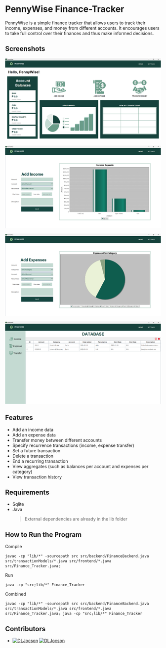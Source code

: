 # PennyWise Finance-Tracker

PennyWise is a simple finance tracker that allows users to track their income, expenses, and money from different accounts. It encourages users to take full control over their finances and thus make informed decisions.

## Screenshots

![Home_Panel](docs/HomePanel.png)

![AddIncome_Panel](docs/AddIncomePanel.png)

![AddExpense_Panel](docs/AddExpensePanel.png)

![Transaction_History](docs/TransactionsHistory.png)

## Features
- Add an income data
- Add an expense data
- Transfer money between different accounts
- Specify recurrence transactions (income, expense transfer)
- Set a future transaction
- Delete a transaction
- End a recurring transaction
- View aggregates (such as balances per account and expenses per category)
- View transaction history

## Requirements
- Sqlite
- Java
  > External dependencies are already in the lib folder 

## How to Run the Program
Compile
```
javac -cp "lib/*" -sourcepath src src/backend/FinanceBackend.java src/transactionModels/*.java src/frontend/*.java src/Finance_Tracker.java;
```
Run
```
java -cp "src;lib/*" Finance_Tracker
```
Combined
```
javac -cp "lib/*" -sourcepath src src/backend/FinanceBackend.java src/transactionModels/*.java src/frontend/*.java src/Finance_Tracker.java; java -cp "src;lib/*" Finance_Tracker
```

## Contributors
- [![DLJocson](https://github.com/DLJocson.png?size=50)](https://github.com/DLJocson)
[![DLJocson](https://github.com/DLJocson.png?size=50)](https://github.com/DLJocson)




